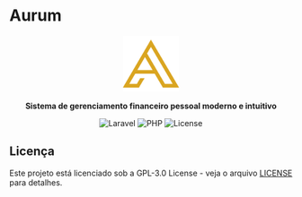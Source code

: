 # Aurum

<p align="center">
  <img src="public/favicon.svg" alt="Logo Aurum" width="100" height="100">
</p>

<p align="center">
  <strong>Sistema de gerenciamento financeiro pessoal moderno e intuitivo</strong>
</p>

<p align="center">
  <img src="https://img.shields.io/badge/Laravel-12.x-red?style=flat&logo=laravel" alt="Laravel" />
  <img src="https://img.shields.io/badge/PHP-8.2+-777BB4?style=flat&logo=php" alt="PHP" />
  <img src="https://img.shields.io/badge/License-GPL--3.0-green?style=flat" alt="License" />
</p>

## Licença

Este projeto está licenciado sob a GPL-3.0 License - veja o arquivo [LICENSE](LICENSE) para detalhes.